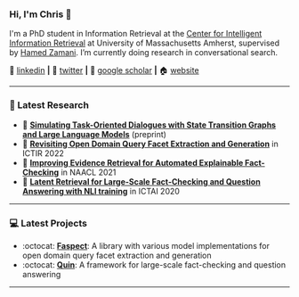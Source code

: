 ### Hi, I'm Chris 👋

I'm a PhD student in Information Retrieval at the [Center for Intelligent Information Retrieval][ciir] at University of Massachusetts Amherst, supervised by [Hamed Zamani][hamed]. I’m currently doing research in conversational search.

:necktie: [linkedin][linkedin] **|** 
:baby_chick: [twitter][twitter] **|** 
:newspaper: [google scholar][google scholar] **|** 
:house: [website][website]

---

### 📑 Latest Research
<!-- PAPER:START -->
- 📜 [**Simulating Task-Oriented Dialogues with State Transition Graphs and Large Language Models**][arxiv1] (preprint)
- 📜 [**Revisiting Open Domain Query Facet Extraction and Generation**][ICTIR2022] in ICTIR 2022
- 📜 [**Improving Evidence Retrieval for Automated Explainable Fact-Checking**][NAACL2021] in NAACL 2021
- 📜 [**Latent Retrieval for Large-Scale Fact-Checking and Question Answering with NLI training**][ICTAI2020] in ICTAI 2020


<!-- PAPER:END -->

---

### 💻 Latest Projects
<!-- Project:START -->
- :octocat: [**Faspect**][faspect]: A library with various model implementations for open domain query facet extraction and generation
- :octocat: [**Quin**][quin]: A framework for large-scale fact-checking and question answering


<!-- Project:END -->

---

[ARXIV1]: https://arxiv.org/abs/2404.14772
[ICTIR2022]: https://ciir-publications.cs.umass.edu/pub/web/getpdf.php?id=1455
[NAACL2021]: https://aclanthology.org/2021.naacl-demos.10/
[ICTAI2020]: https://ieeexplore.ieee.org/document/9288228
[quin]: https://github.com/algoprog/Quin
[faspect]: https://github.com/algoprog/Faspect
[nus]: https://www.nus.edu.sg
[ciir]: https://ciir.cs.umass.edu/
[hamed]: https://groups.cs.umass.edu/zamani/
[google scholar]: https://scholar.google.com/citations?user=CdJEwOkAAAAJ
[linkedin]: https://www.linkedin.com/in/chris-samarinas/
[twitter]: https://twitter.com/CSamarinas
[website]: https://algoprog.com
